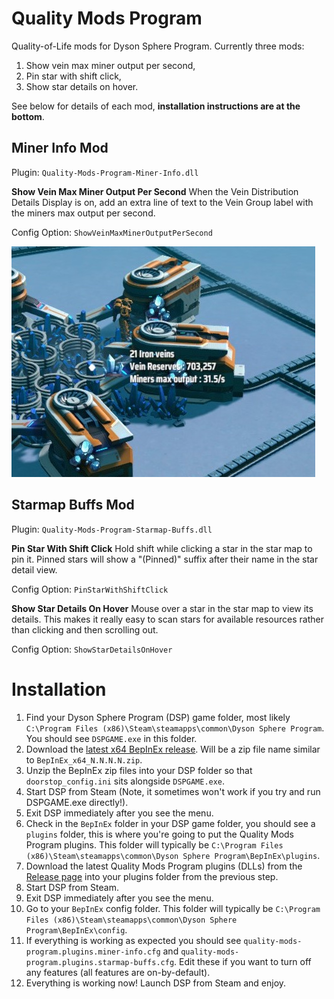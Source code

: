 # Quality Mods Program
Quality-of-Life mods for Dyson Sphere Program. Currently three mods:

1. Show vein max miner output per second,
2. Pin star with shift click,
3. Show star details on hover.

See below for details of each mod, **installation instructions are at the bottom**.

## Miner Info Mod
Plugin: `Quality-Mods-Program-Miner-Info.dll`

**Show Vein Max Miner Output Per Second**
When the Vein Distribution Details Display is on, add an extra line of text to the Vein Group label with the miners max output per second.

Config Option: `ShowVeinMaxMinerOutputPerSecond`

![Vein Max Miner Output Label](images/vein-max-miner-output.jpg?raw=true)

## Starmap Buffs Mod
Plugin: `Quality-Mods-Program-Starmap-Buffs.dll`

**Pin Star With Shift Click**
Hold shift while clicking a star in the star map to pin it. Pinned stars will show a "(Pinned)" suffix after their name in the star detail view.

Config Option: `PinStarWithShiftClick`

**Show Star Details On Hover**
Mouse over a star in the star map to view its details. This makes it really easy to scan stars for available resources rather than clicking and then scrolling out.

Config Option: `ShowStarDetailsOnHover`

# Installation

1. Find your Dyson Sphere Program (DSP) game folder, most likely `C:\Program Files (x86)\Steam\steamapps\common\Dyson Sphere Program`. You should see `DSPGAME.exe` in this folder.
2. Download the [latest x64 BepInEx release](https://github.com/BepInEx/BepInEx/releases). Will be a zip file name similar to `BepInEx_x64_N.N.N.N.zip`.
3. Unzip the BepInEx zip files into your DSP folder so that `doorstop_config.ini` sits alongside `DSPGAME.exe`.
4. Start DSP from Steam (Note, it sometimes won't work if you try and run DSPGAME.exe directly!). 
5. Exit DSP immediately after you see the menu.
6. Check in the `BepInEx` folder in your DSP game folder, you should see a `plugins` folder, this is where you're going to put the Quality Mods Program plugins. This folder will typically be `C:\Program Files (x86)\Steam\steamapps\common\Dyson Sphere Program\BepInEx\plugins`.
7. Download the latest Quality Mods Program plugins (DLLs) from the [Release page](https://github.com/brotchie/Quality-Mods-Program/releases) into your plugins folder from the previous step.
8. Start DSP from Steam.
9. Exit DSP immediately after you see the menu.
10. Go to your `BepInEx` config folder. This folder will typically be `C:\Program Files (x86)\Steam\steamapps\common\Dyson Sphere Program\BepInEx\config`.
11. If everything is working as expected you should see `quality-mods-program.plugins.miner-info.cfg` and `quality-mods-program.plugins.starmap-buffs.cfg`. Edit these if you want to turn off any features (all features are on-by-default).
12. Everything is working now! Launch DSP from Steam and enjoy.

